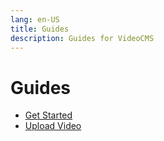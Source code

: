 ```yaml
---
lang: en-US
title: Guides
description: Guides for VideoCMS
---
```


# Guides

- [Get Started](./guide/get-started.md "Get Started")
- [Upload Video](./guide/upload-video.md "Upload Video")
